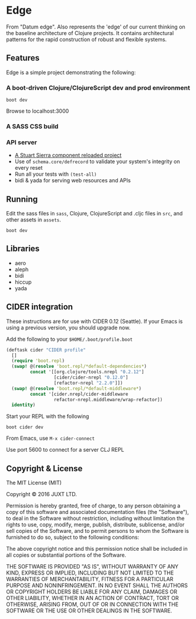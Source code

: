# Edge

From "Datum edge". Also represents the 'edge' of our current thinking
on the baseline architecture of Clojure projects. It contains
architectural patterns for the rapid construction of robust and
flexible systems.

## Features

Edge is a simple project demonstrating the following:

### A boot-driven Clojure/ClojureScript dev and prod environment

```
boot dev
```

Browse to localhost:3000

### A SASS CSS build

### API server

- [A Stuart Sierra component reloaded project](https://github.com/stuartsierra/component)
- Use of `schema.core/defrecord` to validate your system's integrity on every reset
- Run all your tests with `(test-all)`
- bidi & yada for serving web resources and APIs

## Running

Edit the sass files in `sass`, Clojure, ClojureScript and .cljc files in `src`, and other assets in `assets`.

```
boot dev
```

## Libraries

- aero
- aleph
- bidi
- hiccup
- yada

## CIDER integration

These instructions are for use with CIDER 0.12 (Seattle). If your
Emacs is using a previous version, you should upgrade now.

Add the following to your `$HOME/.boot/profile.boot`

```clojure
(deftask cider "CIDER profile"
  []
  (require 'boot.repl)
  (swap! @(resolve 'boot.repl/*default-dependencies*)
         concat '[[org.clojure/tools.nrepl "0.2.12"]
                  [cider/cider-nrepl "0.12.0"]
                  [refactor-nrepl "2.2.0"]])
  (swap! @(resolve 'boot.repl/*default-middleware*)
         concat '[cider.nrepl/cider-middleware
                  refactor-nrepl.middleware/wrap-refactor])
  identity)
```

Start your REPL with the following

```
boot cider dev
```

From Emacs, use `M-x cider-connect`

Use port 5600 to connect for a server CLJ REPL

## Copyright & License

The MIT License (MIT)

Copyright © 2016 JUXT LTD.

Permission is hereby granted, free of charge, to any person obtaining a copy of this software and associated documentation files (the "Software"), to deal in the Software without restriction, including without limitation the rights to use, copy, modify, merge, publish, distribute, sublicense, and/or sell copies of the Software, and to permit persons to whom the Software is furnished to do so, subject to the following conditions:

The above copyright notice and this permission notice shall be included in all copies or substantial portions of the Software.

THE SOFTWARE IS PROVIDED "AS IS", WITHOUT WARRANTY OF ANY KIND, EXPRESS OR IMPLIED, INCLUDING BUT NOT LIMITED TO THE WARRANTIES OF MERCHANTABILITY, FITNESS FOR A PARTICULAR PURPOSE AND NONINFRINGEMENT. IN NO EVENT SHALL THE AUTHORS OR COPYRIGHT HOLDERS BE LIABLE FOR ANY CLAIM, DAMAGES OR OTHER LIABILITY, WHETHER IN AN ACTION OF CONTRACT, TORT OR OTHERWISE, ARISING FROM, OUT OF OR IN CONNECTION WITH THE SOFTWARE OR THE USE OR OTHER DEALINGS IN THE SOFTWARE.
